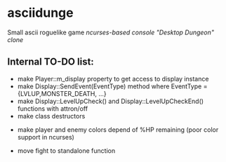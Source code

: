 # asciidunge
Small ascii roguelike game
*ncurses-based console "Desktop Dungeon" clone*

## Internal TO-DO list:

+ make Player::m_display property to get access to display instance
+ make Display::SendEvent(EventType) method where EventType = {LVLUP,MONSTER_DEATH, ...}
+ make Display::LevelUpCheck() and Display::LevelUpCheckEnd() functions with attron/off
+ make class destructors
- make player and enemy colors depend of %HP remaining (poor color support in ncurses)
* move fight to standalone function

